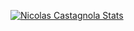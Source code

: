[![Nicolas Castagnola Stats](https://github-readme-stats.vercel.app/api?username=NicolasCastagnola)](https://github.com/NicolasCastagnola/github-readme-stats)

